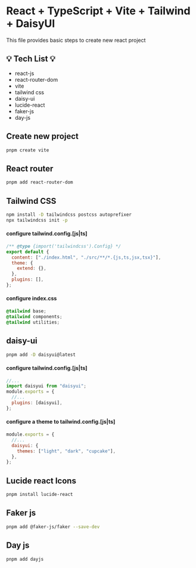 # React + TypeScript + Vite + Tailwind + DaisyUI

This file provides basic steps to create new react project

## 💡 Tech List 💡

- react-js
- react-router-dom
- vite
- tailwind css
- daisy-ui
- lucide-react
- faker-js
- day-js

## Create new project

```sh
pnpm create vite
```

## React router

```sh
pnpm add react-router-dom
```

## Tailwind CSS

```sh
npm install -D tailwindcss postcss autoprefixer
npx tailwindcss init -p
```

#### configure tailwind.config.[js|ts]

```js
/** @type {import('tailwindcss').Config} */
export default {
  content: ["./index.html", "./src/**/*.{js,ts,jsx,tsx}"],
  theme: {
    extend: {},
  },
  plugins: [],
};
```

#### configure index.css

```css
@tailwind base;
@tailwind components;
@tailwind utilities;
```

## daisy-ui

```sh
pnpm add -D daisyui@latest
```

#### configure tailwind.config.[js|ts]

```js
//...
import daisyui from "daisyui";
module.exports = {
  //...
  plugins: [daisyui],
};
```

#### configure a theme to tailwind.config.[js|ts]

```js
module.exports = {
  //...
  daisyui: {
    themes: ["light", "dark", "cupcake"],
  },
};
```

## Lucide react Icons

```sh
pnpm install lucide-react
```

## Faker js

```sh
pnpm add @faker-js/faker --save-dev
```

## Day js

```sh
pnpm add dayjs
```

